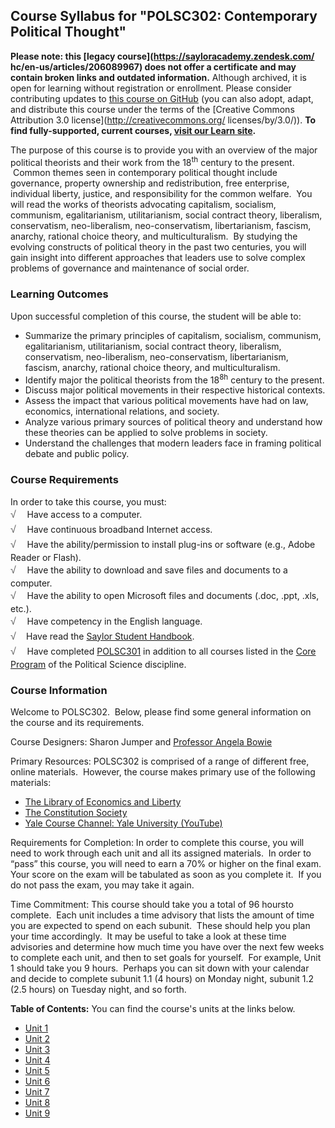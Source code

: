 Course Syllabus for "POLSC302: Contemporary Political Thought"
--------------------------------------------------------------

**Please note: this [legacy course](https://sayloracademy.zendesk.com/
hc/en-us/articles/206089967) does not offer a certificate and may contain 
broken links and outdated information.** Although archived, it is open 
for learning without registration or enrollment. Please consider contributing 
updates to [this course on GitHub](https://github.com/saylordotorg/course_polsc302) 
(you can also adopt, adapt, and distribute this course under the terms of 
the [Creative Commons Attribution 3.0 license](http://creativecommons.org/
licenses/by/3.0/)). **To find fully-supported, current courses, [visit our 
Learn site](https://learn.saylor.org).**

The purpose of this course is to provide you with an overview of the
major political theorists and their work from the 18<sup>th</sup>
century to the present.  Common themes seen in contemporary political
thought include governance, property ownership and redistribution, free
enterprise, individual liberty, justice, and responsibility for the
common welfare.  You will read the works of theorists advocating
capitalism, socialism, communism, egalitarianism, utilitarianism, social
contract theory, liberalism, conservatism, neo-liberalism,
neo-conservatism, libertarianism, fascism, anarchy, rational choice
theory, and multiculturalism.  By studying the evolving constructs of
political theory in the past two centuries, you will gain insight into
different approaches that leaders use to solve complex problems of
governance and maintenance of social order.

### Learning Outcomes

Upon successful completion of this course, the student will be able to:

-   Summarize the primary principles of capitalism, socialism,
    communism, egalitarianism, utilitarianism, social contract theory,
    liberalism, conservatism, neo-liberalism, neo-conservatism,
    libertarianism, fascism, anarchy, rational choice theory, and
    multiculturalism.
-   Identify major the political theorists from the
    18<sup>8h</sup> century to the present.
-   Discuss major political movements in their respective historical
    contexts.
-   Assess the impact that various political movements have had on law,
    economics, international relations, and society.
-   Analyze various primary sources of political theory and understand
    how these theories can be applied to solve problems in society.
-   Understand the challenges that modern leaders face in framing
    political debate and public policy.

### Course Requirements

In order to take this course, you must:  
 <span dir="LTR"><span
style="color: rgb(85, 85, 85); font-family: 'Myriad Pro', 'Gill Sans', 'Gill Sans MT', Calibri, sans-serif; font-size: 16px; line-height: 24px; text-align: left; -webkit-text-size-adjust: none; ">√
   </span>Have access to a computer.</span>  
 <span dir="LTR"><span
style="color: rgb(85, 85, 85); font-family: 'Myriad Pro', 'Gill Sans', 'Gill Sans MT', Calibri, sans-serif; font-size: 16px; line-height: 24px; text-align: left; -webkit-text-size-adjust: none; ">√
   </span>Have continuous broadband Internet access.</span>  
 <span dir="LTR"><span
style="color: rgb(85, 85, 85); font-family: 'Myriad Pro', 'Gill Sans', 'Gill Sans MT', Calibri, sans-serif; font-size: 16px; line-height: 24px; text-align: left; -webkit-text-size-adjust: none; ">√
   </span>Have the ability/permission to install plug-ins or software
(e.g., Adobe Reader or Flash).</span>  
 <span dir="LTR"><span
style="color: rgb(85, 85, 85); font-family: 'Myriad Pro', 'Gill Sans', 'Gill Sans MT', Calibri, sans-serif; font-size: 16px; line-height: 24px; text-align: left; -webkit-text-size-adjust: none; ">√
   </span>Have the ability to download and save files and documents to a
computer.</span>  
 <span dir="LTR"><span
style="color: rgb(85, 85, 85); font-family: 'Myriad Pro', 'Gill Sans', 'Gill Sans MT', Calibri, sans-serif; font-size: 16px; line-height: 24px; text-align: left; -webkit-text-size-adjust: none; ">√
   </span>Have the ability to open Microsoft files and documents (.doc,
.ppt, .xls, etc.).</span>  
 <span dir="LTR"><span
style="color: rgb(85, 85, 85); font-family: 'Myriad Pro', 'Gill Sans', 'Gill Sans MT', Calibri, sans-serif; font-size: 16px; line-height: 24px; text-align: left; -webkit-text-size-adjust: none; ">√
   </span>Have competency in the English language.</span>  
 <span
style="color: rgb(85, 85, 85); font-family: 'Myriad Pro', 'Gill Sans', 'Gill Sans MT', Calibri, sans-serif; font-size: 16px; line-height: 24px; text-align: left; -webkit-text-size-adjust: none; ">√ </span> 
 Have read the [Saylor Student
Handbook](http://www.saylor.org/site/wp-content/uploads/2012/05/Saylor-StudentHandbook.pdf).  
 <span dir="LTR"><span
style="color: rgb(85, 85, 85); font-family: 'Myriad Pro', 'Gill Sans', 'Gill Sans MT', Calibri, sans-serif; font-size: 16px; line-height: 24px; text-align: left; -webkit-text-size-adjust: none; ">√
   </span>Have completed
</span>[POLSC301](http://www.saylor.org/courses/polsc301/) in addition
to all courses listed in the [Core
Program](http://www.saylor.org/majors/political-science/) of the
Political Science discipline.

### Course Information

Welcome to POLSC302.  Below, please find some general information on the
course and its requirements.

Course Designers: Sharon Jumper and [Professor Angela
Bowie](http://www.saylor.org/faculty-a-g/#ProfessorAngelaBowie)

Primary Resources: POLSC302 is comprised of a range of different free,
online materials.  However, the course makes primary use of the
following materials:

-   <span dir="LTR">[The Library of Economics and
    Liberty](http://www.econlib.org/index.html)</span>
-   <span dir="LTR">[The Constitution
    Society](http://constitution.org/c5/index.php)</span>
-   <span dir="LTR">[Yale Course Channel: Yale University
    (YouTube)](http://www.youtube.com/user/YaleCourses?feature=watch)</span>

Requirements for Completion: In order to complete this course, you will
need to work through each unit and all its assigned materials.  In order
to “pass” this course, you will need to earn a 70% or higher on the
final exam.  Your score on the exam will be tabulated as soon as you
complete it.  If you do not pass the exam, you may take it again.

Time Commitment: This course should take you a total of 96 hoursto
complete.  Each unit includes a time advisory that lists the amount of
time you are expected to spend on each subunit.  These should help you
plan your time accordingly.  It may be useful to take a look at these
time advisories and determine how much time you have over the next few
weeks to complete each unit, and then to set goals for yourself.  For
example, Unit 1 should take you 9 hours.  Perhaps you can sit down with
your calendar and decide to complete subunit 1.1 (4 hours) on Monday
night, subunit 1.2 (2.5 hours) on Tuesday night, and so forth.

**Table of Contents:** You can find the course's units at the links below.

- [Unit 1](https://legacy.saylor.org/polsc302/Unit01/)
- [Unit 2](https://legacy.saylor.org/polsc302/Unit02/)
- [Unit 3](https://legacy.saylor.org/polsc302/Unit03/)
- [Unit 4](https://legacy.saylor.org/polsc302/Unit04/)
- [Unit 5](https://legacy.saylor.org/polsc302/Unit05/)
- [Unit 6](https://legacy.saylor.org/polsc302/Unit06/)
- [Unit 7](https://legacy.saylor.org/polsc302/Unit07/)
- [Unit 8](https://legacy.saylor.org/polsc302/Unit08/)
- [Unit 9](https://legacy.saylor.org/polsc302/Unit09/)
